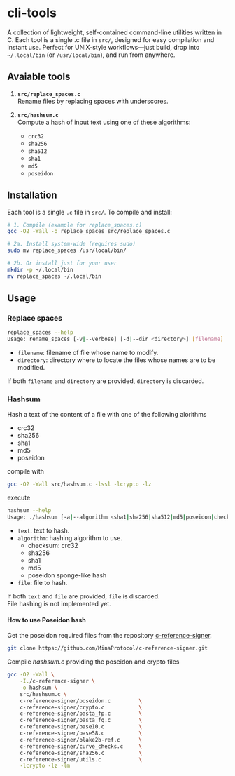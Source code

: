 # cli-tools
A collection of lightweight, self-contained command-line utilities written in C. Each tool is a single .c file in <code>src/</code>, designed for easy compilation and instant use. Perfect for UNIX-style workflows—just build, drop into <code>~/.local/bin</code> (or <code>/usr/local/bin</code>), and run from anywhere.

## Avaiable tools
1. **`src/replace_spaces.c`**  
   Rename files by replacing spaces with underscores.

2. **`src/hashsum.c`**  
   Compute a hash of input text using one of these algorithms:  
   - `crc32`  
   - `sha256`
   - `sha512`  
   - `sha1`  
   - `md5`  
   - `poseidon`
   
## Installation

Each tool is a single `.c` file in `src/`. To compile and install:

```bash
# 1. Compile (example for replace_spaces.c)
gcc -O2 -Wall -o replace_spaces src/replace_spaces.c

# 2a. Install system‐wide (requires sudo)
sudo mv replace_spaces /usr/local/bin/

# 2b. Or install just for your user
mkdir -p ~/.local/bin
mv replace_spaces ~/.local/bin
```
## Usage

### Replace spaces
```bash
replace_spaces --help
Usage: rename_spaces [-v|--verbose] [-d|--dir <directory>] [filename]
```
- <code>filename</code>: filename of file whose name to modify.
- <code>directory</code>: directory where to locate the files whose names are to be modified.

If both <code>filename</code> and <code>directory</code> are provided, <code>directory</code> is discarded.

### Hashsum
Hash a text of the content of a file with one of the following alorithms
- crc32
- sha256
- sha1
- md5
- poseidon

compile with 
```bash
gcc -O2 -Wall src/hashsum.c -lssl -lcrypto -lz
```
execute
```bash
hashsum --help
Usage: ./hashsum [-a|--algorithm <sha1|sha256|sha512|md5|poseidon|checksum>] [-f|--file <filename>] [text]
```
- <code>text</code>: text to hash.
- <code>algorithm</code>: hashing algorithm to use.
  - checksum: crc32
  - sha256
  - sha1
  - md5
  - poseidon sponge-like hash
- <code>file</code>: file to hash.

If both <code>text</code> and <code>file</code> are provided, <code>file</code> is discarded.</br>
File hashing is not implemented yet.

#### How to use Poseidon hash
Get the poseidon required files from the repository [c-reference-signer](https://github.com/MinaProtocol/c-reference-signer).
```bash
git clone https://github.com/MinaProtocol/c-reference-signer.git
```

Compile <i>hashsum.c</i> providing the poseidon and crypto files

```bash
gcc -O2 -Wall \
    -I./c-reference-signer \
    -o hashsum \
    src/hashsum.c \
    c-reference-signer/poseidon.c         \
    c-reference-signer/crypto.c           \
    c-reference-signer/pasta_fp.c         \
    c-reference-signer/pasta_fq.c         \
    c-reference-signer/base10.c           \
    c-reference-signer/base58.c           \
    c-reference-signer/blake2b-ref.c      \
    c-reference-signer/curve_checks.c     \
    c-reference-signer/sha256.c           \
    c-reference-signer/utils.c            \
    -lcrypto -lz -lm
```

